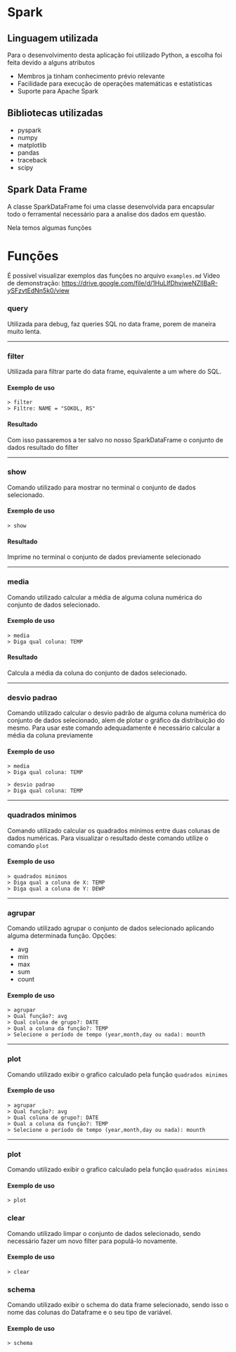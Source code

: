 # Spark

## Linguagem utilizada
Para o desenvolvimento desta aplicação foi utilizado Python, a escolha foi feita devido a alguns atributos
- Membros ja tinham conhecimento prévio relevante
- Facilidade para execução de operações matemáticas e estatísticas
- Suporte para Apache Spark

## Bibliotecas utilizadas
- pyspark
- numpy
- matplotlib
- pandas
- traceback
- scipy

## Spark Data Frame
A classe SparkDataFrame foi uma classe desenvolvida para encapsular todo o ferramental necessário para a analise dos dados em questão.

Nela temos algumas funções

# Funções

É possivel visualizar exemplos das funções no arquivo `examples.md`
Video de demonstração: https://drive.google.com/file/d/1HuLlfDhvjweNZlIBaR-ySFzvtEdNn5k0/view

### query
Utilizada para debug, faz queries SQL no data frame, porem de maneira muito lenta.

---

### filter
Utilizada para filtrar parte do data frame, equivalente a um where do SQL.

#### Exemplo de uso
```
> filter
> Filtre: NAME = "SOKOL, RS"
```

#### Resultado
Com isso passaremos a ter salvo no nosso SparkDataFrame o conjunto de dados resultado do filter

---

### show
Comando utilizado para mostrar no terminal o conjunto de dados selecionado.

#### Exemplo de uso
```
> show
```

#### Resultado
Imprime no terminal o conjunto de dados previamente selecionado

---

### media
Comando utilizado calcular a média de alguma coluna numérica do conjunto de dados selecionado.

#### Exemplo de uso
```
> media
> Diga qual coluna: TEMP
```

#### Resultado
Calcula a média da coluna do conjunto de dados selecionado.

---

### desvio padrao
Comando utilizado calcular o desvio padrão de alguma coluna numérica do conjunto de dados selecionado, alem de plotar o gráfico da distribuição do mesmo.
Para usar este comando adequadamente é necessário calcular a média da coluna previamente

#### Exemplo de uso
```
> media
> Diga qual coluna: TEMP

> desvio padrao
> Diga qual coluna: TEMP
```

---

### quadrados minimos
Comando utilizado calcular os quadrados mínimos entre duas colunas de dados numéricas.
Para visualizar o resultado deste comando utilize o comando `plot`

#### Exemplo de uso
```
> quadrados minimos
> Diga qual a coluna de X: TEMP
> Diga qual a coluna de Y: DEWP
```

---

### agrupar
Comando utilizado agrupar o conjunto de dados selecionado aplicando alguma determinada função.
Opções:
- avg
- min
- max
- sum
- count

#### Exemplo de uso
```
> agrupar
> Qual função?: avg
> Qual coluna de grupo?: DATE
> Qual a coluna da função?: TEMP
> Selecione o período de tempo (year,month,day ou nada): mounth
```

---

### plot
Comando utilizado exibir o grafico calculado pela função `quadrados minimos`

#### Exemplo de uso
```
> agrupar
> Qual função?: avg
> Qual coluna de grupo?: DATE
> Qual a coluna da função?: TEMP
> Selecione o período de tempo (year,month,day ou nada): mounth
```

---

### plot
Comando utilizado exibir o grafico calculado pela função `quadrados minimos`

#### Exemplo de uso
```
> plot
```

### clear
Comando utilizado limpar o conjunto de dados selecionado, sendo necessário fazer um novo filter para populá-lo novamente.

#### Exemplo de uso
```
> clear
```

### schema
Comando utilizado exibir o schema do data frame selecionado, sendo isso o nome das colunas do Dataframe e o seu tipo de variável.

#### Exemplo de uso
```
> schema
```
